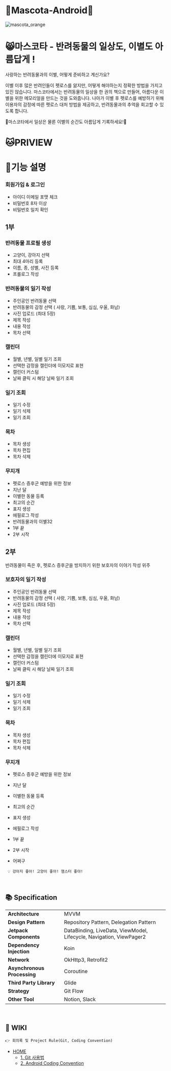 # 🧡Mascota-Android🧡
![mascota_orange](https://user-images.githubusercontent.com/81518783/125955138-567e5fed-163f-4b65-8855-a823d963b5b1.png)


# 😸마스코타 - 반려동물의 일상도, 이별도 아름답게 ! 

사랑하는 반려동물과의 이별, 어떻게 준비하고 계신가요?

이별 이후 많은 반려인들이 펫로스를 앓지만, 어떻게 해야하는지 정확한 방법을 가지고 있진 않습니다.
마스코타에서는 반려동물의 일상을 한 권의 책으로 만들어, 아름다운 이별을 위한 메모리얼을 만드는 것을 도와줍니다.
나아가 이별 후 펫로스를 예방하기 위해 이용자의 감정에 따른 펫로스 대처 방법을 제공하고, 반려동물과의 추억을 회고할 수 있도록 합니다.

🌈마스코타에서 일상은 물론 이별의 순간도 아름답게 기록하세요!🌈


# 🐱PRIVIEW


# 🐶기능 설명
### 회원가입 & 로그인
- 아이디 이메일 포맷 체크
- 비밀번호 8자 이상
- 비밀번호 일치 확인

## 1부

### 반려동물 프로필 생성
- 고양이, 강아지 선택
- 최대 4마리 등록
- 이름, 종, 성별, 사진 등록
- 프롤로그 작성


### 반려동물의 일기 작성
- 주인공인 반려동물 선택
- 반려동물의 감정 선택 ( 사랑, 기쁨, 보통, 심심, 우울, 화남)
- 사진 업로드 (최대 5장)
- 제목 작성
- 내용 작성
- 목차 선택


### 캘린더
- 월별, 년별, 일별 일기 조회
- 선택한 감정을 캘린더에 이모지로 표현
- 캘린더 커스텀
- 날짜 클릭 시 해당 날짜 일기 조회

### 일기 조회
- 일기 수정
- 일기 삭제
- 일기 조회


### 목차
- 목차 생성
- 목차 편집
- 목차 삭제


### 무지개
- 펫로스 증후군 예방을 위한 정보
- 지난 달 
- 이별한 동물 등록
- 최고의 순간
- 표지 생성
- 에필로그 작성
- 반려동물과의 이별32
- 1부 끝
- 2부 시작 


## 2부
반려동물이 죽은 후, 펫로스 증후군을 방지하기 위한 보호자의 이야기 작성 위주


### 보호자의 일기 작성
- 주인공인 반려동물 선택
- 반려동물의 감정 선택 ( 사랑, 기쁨, 보통, 심심, 우울, 화남)
- 사진 업로드 (최대 5장)
- 제목 작성
- 내용 작성
- 목차 선택


### 캘린더
- 월별, 년별, 일별 일기 조회
- 선택한 감정을 캘린더에 이모지로 표현
- 캘린더 커스텀
- 날짜 클릭 시 해당 날짜 일기 조회

### 일기 조회
- 일기 수정
- 일기 삭제
- 일기 조회


### 목차
- 목차 생성
- 목차 편집
- 목차 삭제


### 무지개
- 펫로스 증후군 예방을 위한 정보
- 지난 달 
- 이별한 동물 등록
- 최고의 순간
- 표지 생성
- 에필로그 작성
- 1부 끝
- 2부 시작 

- 어쩌구
```
 💡 강아지 좋아! 고양이 좋아! 햄스터 좋아!
```
<br>

## 📚 Specification

<table class="tg">
<tbody>
  <tr>
    <td><b>Architecture</b></td>
    <td>MVVM</td>
  </tr>
<tr>
    <td><b>Design Pattern</b></td>
<td>Repository Pattern, Delegation Pattern</td>
</tr>
<tr>
    <td><b>Jetpack Components</b></td>
<td>DataBinding, LiveData, ViewModel, Lifecycle, Navigation, ViewPager2</td>
</tr>
<tr>
    <td><b>Dependency Injection</b></td>
<td>Koin</td>
</tr>
<tr>
    <td><b>Network</b></td>
<td>OkHttp3, Retrofit2</td>
</tr>
<tr>
    <td><b>Asynchronous Processing</b></td>
<td>Coroutine</td>
</tr>
<tr>
    <td><b>Third Party Library</b></td>
    <td>Glide</td>

</tr>
<tr>
    <td><b>Strategy</b></td>
<td>Git Flow</td>
</tr>
<tr>
    <td><b>Other Tool</b></td>
<td>Notion, Slack</td>
</tr>
</tbody>
</table>

<br>

## 🌱 WIKI

```
👉 회의록 및 Project Rule(Git, Coding Convention)
```
- [HOME](https://github.com/TeamMascota/Mascota-Android/wiki)
  - [1. Git 사용법](https://github.com/TeamMascota/Mascota-Android/wiki/1.-Git-%EC%82%AC%EC%9A%A9%EB%B2%95)
  - [2. Android Coding Convention](https://github.com/TeamMascota/Mascota-Android/wiki/2.-Android-Coding-Convention)

